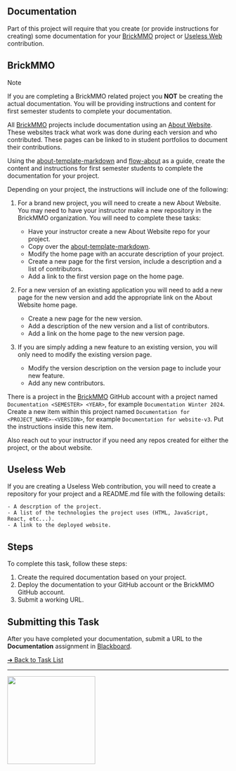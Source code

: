 <style>@import url("//readme.codeadam.ca/readme.css");</style>

## Documentation

Part of this project will require that you create (or provide instructions for creating) some documentation for your [BrickMMO](https://brickmmo.com/) project or [Useless Web](https://theuselessweb.com/) contribution.

## BrickMMO

> [!NOTE]  
> If you are completing a BrickMMO related project you **NOT** be creating the actual documentation. You will be providing instructions and content for first semester students to complete your documentation.

All [BrickMMO](https://brickmmo.com/) projects include documentation using an [About Website](https://github.com/BrickMMO/template-about-markdown). These websites track what work was done during each version and who contributed. These pages can be linked to in student portfolios to document their contributions.

Using the [about-template-markdown](https://github.com/BrickMMO/template-about-markdown) and [flow-about](https://github.com/BrickMMO/flow-about) as a guide, create the content and instructions for first semester students to complete the documentation for your project.

Depending on your project, the instructions will include one of the following:

1. For a brand new project, you will need to create a new About Website. You may need to have your instructor make a new repository in the BrickMMO organization. You will need to complete these tasks:

   - Have your instructor create a new About Website repo for your project.
   - Copy over the [about-template-markdown](https://github.com/BrickMMO/template-about-markdown).
   - Modify the home page with an accurate description of your project.
   - Create a new page for the first version, include a description and a list of contributors.
   - Add a link to the first version page on the home page.

2. For a new version of an existing application you will need to add a new page for the new version and add the appropriate link on the About Website home page.

   - Create a new page for the new version.
   - Add a description of the new version and a list of contributors.
   - Add a link on the home page to the new version page.

3. If you are simply adding a new feature to an existing version, you will only need to modify the existing version page.

   - Modify the version description on the version page to include your new feature.
   - Add any new contributors.

There is a project in the [BrickMMO](https://github.com/BrickMMO) GitHub account with a project named `Documentation <SEMESTER> <YEAR>`, for example `Documentation Winter 2024`. Create a new item within this project named `Documentation for <PROJECT_NAME>-<VERSION>`, for example `Documentation for website-v3`. Put the instructions inside this new item.

Also reach out to your instructor if you need any repos created for either the project, or the about website.

## Useless Web

If you are creating a Useless Web contribution, you will need to create a repository for your project and a README.md file with the following details:

    - A descrption of the project.
    - A list of the technologies the project uses (HTML, JavaScript, React, etc...).
    - A link to the deployed website.

## Steps

To complete this task, follow these steps:

1. Create the required documentation based on your project.
2. Deploy the documentation to your GitHub account or the BrickMMO GitHub account.
3. Submit a working URL.

## Submitting this Task

After you have completed your documentation, submit a URL to the **Documentation** assignment in [Blackboard](https://learn.humber.ca/).

[&#10132; Back to Task List](/)

---

<a href="https://brickmmo.com">
<img src="https://cdn.brickmmo.com/images@1.0.0/brickmmo-logo-coloured-horizontal.png" width="200">
</a>

<script src="https://cdn.brickmmo.com/bar@1.0.0/bar.js"></script>
